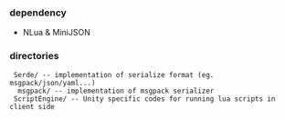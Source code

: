 ### dependency
- NLua & MiniJSON

### directories
```
 Serde/ -- implementation of serialize format (eg. msgpack/json/yaml...)
  msgpack/ -- implementation of msgpack serializer
 ScriptEngine/ -- Unity specific codes for running lua scripts in client side
```
